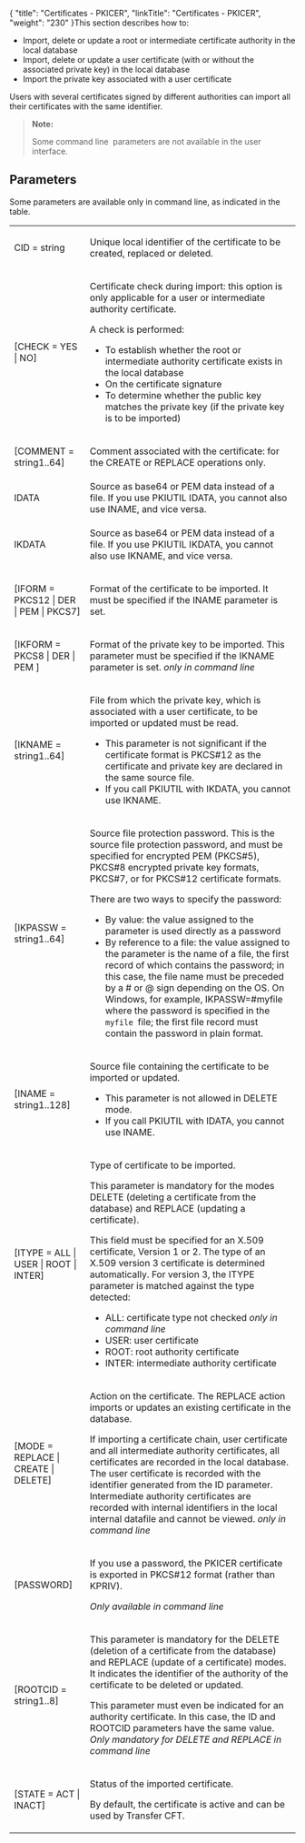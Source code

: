{
    "title": "Certificates - PKICER",
    "linkTitle": "Certificates - PKICER",
    "weight": "230"
}This section describes how to:

-   Import,
    delete or update a root or intermediate certificate authority in the local
    database
-   Import,
    delete or update a user certificate (with or without the associated private
    key) in the local database
-   Import
    the private key associated with a user certificate

Users with several certificates signed by different authorities
can import all their certificates with the same identifier.

> **Note:**
>
> Some command line  parameters are not available in the user interface.

## Parameters

Some parameters are available only in command line, as indicated in the table.

<table>
   <tbody>
      <tr>
         <td><p>CID = string</p>         </td>
         <td><p>Unique local identifier of the certificate to be created,
replaced or deleted.</p>         </td>
      </tr>
      <tr>
         <td><p>[CHECK = YES
| NO]</p>         </td>
         <td><p>Certificate check during import: this option is only applicable
for a user or intermediate authority certificate.</p>
<p>A check is performed:</p>
<ul>
<li>To establish
whether the root or intermediate authority certificate exists in the local
database</li>
<li>On the
certificate signature</li>
<li>To determine
whether the public key matches the private key (if the private key is
to be imported)</li>
</ul>         </td>
      </tr>
      <tr>
         <td><p>[COMMENT = string1..64]</p>         </td>
         <td><p>Comment associated with the certificate: for the CREATE
or REPLACE operations only.</p>         </td>
      </tr>
      <tr>
         <td>IDATA         </td>
         <td>Source as base64 or PEM data instead of a file. If you use PKIUTIL IDATA, you cannot also use INAME, and vice versa.         </td>
      </tr>
      <tr>
         <td>IKDATA         </td>
         <td><p>Source as base64 or PEM data instead of a file. If you use PKIUTIL IKDATA, you cannot also use IKNAME, and vice versa.</p>         </td>
      </tr>
      <tr>
         <td><p>[IFORM = PKCS12 | DER
| PEM | PKCS7]</p>         </td>
         <td><p>Format of the certificate to be imported. It must be specified
if the INAME parameter is set.</p>         </td>
      </tr>
      <tr>
         <td><p>[IKFORM = PKCS8 | DER | PEM ]</p>         </td>
         <td><p>Format of the private key to be imported. This parameter
must be specified if the IKNAME parameter is set. <em>only in command line</em></p>         </td>
      </tr>
      <tr>
         <td><p>[IKNAME = string1..64]</p>         </td>
         <td><p>File from which the private key, which is associated with
a user certificate, to be imported or updated must be read.</p>
<ul>
<li>This parameter is not significant if the certificate format
is PKCS#12 as the certificate and private key are declared in the same
source file.</li>
<li>If you call PKIUTIL with IKDATA, you cannot use IKNAME.</li>
</ul>         </td>
      </tr>
      <tr>
         <td><p>[IKPASSW = string1..64]</p>         </td>
         <td><p>Source file protection password. This is the source file protection password, and must be
specified for encrypted PEM (PKCS#5), PKCS#8 encrypted private key formats, PKCS#7, or for PKCS#12 certificate
formats.</p>
<p>There are two ways to specify the password:</p>
<ul>
<li>By
value: the value assigned to the parameter is used directly as a password</li>
<li>By
reference to a file: the value assigned to the parameter is the name
of a file, the first record of which contains the password; in this case,
the file name must be preceded
by a # or @ sign depending on the OS. On Windows, for example, IKPASSW=#myfile
where the password is specified in the <code>myfile </code>file; the first file
record must contain the password in plain format.</li>
</ul>         </td>
      </tr>
      <tr>
         <td><p>[INAME = string1..128]</p>         </td>
         <td><p>Source file containing the certificate to be imported or
updated.</p>
<ul>
<li>This parameter is not allowed in DELETE
mode.</li>
<li>If you call PKIUTIL with IDATA, you cannot use INAME.</li>
</ul>         </td>
      </tr>
      <tr>
         <td><p>[ITYPE = ALL
| USER | ROOT | INTER]</p>         </td>
         <td><p>Type of certificate to be imported.</p>
<p>This parameter is mandatory for the modes DELETE (deleting a certificate from the database) and REPLACE (updating a certificate).</p>
<p>This field must be specified for an X.509 certificate,
Version 1 or 2. The type of an X.509 version 3 certificate is determined
automatically. For version 3, the ITYPE parameter is matched against the
type detected:</p>
<ul>
<li>ALL:
certificate type not checked <em>only in command line</em></li>
<li>USER:
user certificate</li>
<li>ROOT:
root authority certificate</li>
<li>INTER:
intermediate authority certificate</li>
</ul>         </td>
      </tr>
      <tr>
         <td><p>[MODE = REPLACE
| CREATE | DELETE]</p>         </td>
         <td><p>Action on the certificate. The REPLACE
action imports or updates an existing certificate in the database.</p>
<p>If importing a certificate chain, user certificate and
all intermediate authority certificates, all certificates are recorded
in the local database. The user certificate is recorded with the identifier
generated from the ID parameter. Intermediate authority certificates are
recorded with internal identifiers in the local internal datafile and cannot be
viewed. <em>only in command line</em></p>         </td>
      </tr>
      <tr>
         <td>[PASSWORD]         </td>
         <td><p>If you use a password, the PKICER certificate is exported in PKCS#12 format (rather than KPRIV).</p>
<p><em>Only available in command line</em></p>         </td>
      </tr>
      <tr>
         <td><p>[ROOTCID = string1..8]</p>         </td>
         <td><p>This parameter is mandatory for the DELETE (deletion of
a certificate from the database) and REPLACE (update of a certificate)
modes. It indicates the identifier of the authority of the certificate
to be deleted or updated.</p>
<p>This parameter must even be indicated for an authority
certificate. In this case, the ID and ROOTCID parameters have the same
value. <em>Only mandatory for DELETE and REPLACE in command line</em></p>         </td>
      </tr>
      <tr>
         <td><p>[STATE = ACT
| INACT]</p>         </td>
         <td><p>Status of the imported certificate.</p>
<p>By default, the certificate is active and can
be used by Transfer CFT.</p>         </td>
      </tr>
   </tbody>
</table>
